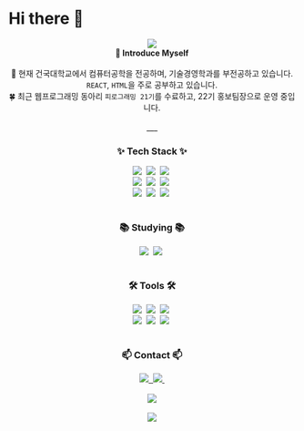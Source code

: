 # Hi there 👋

<div align="center">
  <img src="https://capsule-render.vercel.app/api?type=venom&color=0BEC12&height=300&section=header&text=fr0gydev's%20GitHub&fontSize=60" />
</div>

<div align="center">
<strong>🤨 Introduce Myself</strong><br>
<br>
🏫 현재 건국대학교에서 컴퓨터공학을 전공하며, 기술경영학과를 부전공하고 있습니다. <code>REACT</code>, <code>HTML</code>을 주로 공부하고 있습니다. <br>
🍀 최근 웹프로그래밍 동아리 <code>피로그래밍 21기</code>를 수료하고, 22기 홍보팀장으로 운영 중입니다. <br>

<br>
___
<br>

<h3 align="center">✨ Tech Stack ✨</h3>
<div align="center">
  <img src="https://img.shields.io/badge/react-20232a.svg?style=for-the-badge&logo=react&logoColor=61DAFB" />&nbsp
  <img src="https://img.shields.io/badge/javascript-F7DF1E.svg?style=for-the-badge&logo=javascript&logoColor=20232a" />&nbsp
  <img src="https://img.shields.io/badge/html5-E34F26.svg?style=for-the-badge&logo=html5&logoColor=white" />&nbsp
</div>

<div align="center">
  <img src="https://img.shields.io/badge/styled--components-DB7093?style=for-the-badge&logo=styled-components&logoColor=ffd35b" />&nbsp
  <img src="https://img.shields.io/badge/tailwindcss-1daabb.svg?style=for-the-badge&logo=tailwind-css&logoColor=white" />&nbsp
  <img src="https://img.shields.io/badge/css3-1572B6.svg?style=for-the-badge&logo=css3&logoColor=white" />&nbsp
</div>

<div align="center">
  <img src="https://img.shields.io/badge/python-3670A0?style=for-the-badge&logo=python&logoColor=ffdd54" />&nbsp
  <img src="https://img.shields.io/badge/C-AFEEEE?style=for-the-badge&logo=C&logoColor=white" />&nbsp 
  <img src="https://img.shields.io/badge/django-092E20?style=for-the-badge&logo=django&logoColor=white" />&nbsp
</div>

<br>

<h3 align="center">📚 Studying 📚</h3>
<div align="center">
  <img src="https://img.shields.io/badge/react-20232a.svg?style=for-the-badge&logo=react&logoColor=61DAFB" />&nbsp
  <img src="https://img.shields.io/badge/typescript-007ACC.svg?style=for-the-badge&logo=typescript&logoColor=white" />&nbsp
</div>

<br>

<h3 align="center">🛠 Tools 🛠</h3>
<div align="center">
  <img src="https://img.shields.io/badge/git-F05033.svg?style=for-the-badge&logo=git&logoColor=white" />&nbsp
  <img src="https://img.shields.io/badge/github-181717.svg?style=for-the-badge&logo=github&logoColor=white" />&nbsp
  <img src="https://img.shields.io/badge/Notion-F3F3F3.svg?style=for-the-badge&logo=notion&logoColor=black" />&nbsp
</div>

<div align="center">
  <img src="https://img.shields.io/badge/VSCode-2C2C32.svg?style=for-the-badge&logo=visual-studio-code&logoColor=22ABF3" />&nbsp
  <img src="https://img.shields.io/badge/IntelliJ%20IDEAE-000000?style=for-the-badge&logo=EclipseIDE&logoColor=white" />&nbsp
  <img src="https://img.shields.io/badge/figma-F24E1E.svg?style=for-the-badge&logo=figma&logoColor=white" />&nbsp
</div>

<br>

<h3 align="center">📫 Contact 📫</h3>
<div align="center">
  <a href="https://velog.io/@ljh130334">
    <img src="https://img.shields.io/badge/Velog-1EBC8F?style=for-the-badge&logo=velog&logoColor=white" />&nbsp
  </a>
  <a href="mailto:ljh130334@naver.com">
    <img
      src="https://img.shields.io/badge/ljh130334@naver.com-D14836?style=for-the-badge&logo=gmail&logoColor=white"/>&nbsp
  </a>
</div>

<br>

<div align="center">
  <img src="https://github-readme-stats.vercel.app/api/top-langs/?username=ljh130334&layout=compact&theme=radical">
</div>

<br>

<div align="center">
  <img src="https://github-readme-stats.vercel.app/api?username=ljh130334&show_icons=true&theme=radical">
</div>
